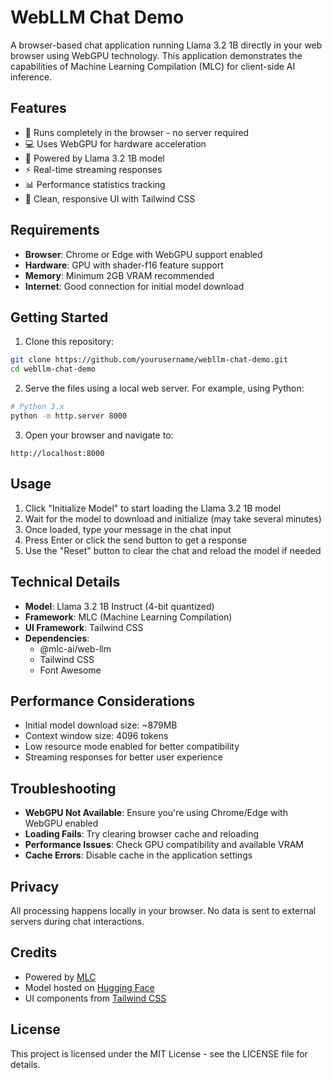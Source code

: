 # WebLLM Chat Demo

A browser-based chat application running Llama 3.2 1B directly in your web browser using WebGPU technology. This application demonstrates the capabilities of Machine Learning Compilation (MLC) for client-side AI inference.

## Features

- 🚀 Runs completely in the browser - no server required
- 💻 Uses WebGPU for hardware acceleration
- 🤖 Powered by Llama 3.2 1B model
- ⚡ Real-time streaming responses
- 📊 Performance statistics tracking
- 🎨 Clean, responsive UI with Tailwind CSS

## Requirements

- **Browser**: Chrome or Edge with WebGPU support enabled
- **Hardware**: GPU with shader-f16 feature support
- **Memory**: Minimum 2GB VRAM recommended
- **Internet**: Good connection for initial model download

## Getting Started

1. Clone this repository:
```bash
git clone https://github.com/yourusername/webllm-chat-demo.git
cd webllm-chat-demo
```

2. Serve the files using a local web server. For example, using Python:
```bash
# Python 3.x
python -m http.server 8000
```

3. Open your browser and navigate to:
```
http://localhost:8000
```

## Usage

1. Click "Initialize Model" to start loading the Llama 3.2 1B model
2. Wait for the model to download and initialize (may take several minutes)
3. Once loaded, type your message in the chat input
4. Press Enter or click the send button to get a response
5. Use the "Reset" button to clear the chat and reload the model if needed

## Technical Details

- **Model**: Llama 3.2 1B Instruct (4-bit quantized)
- **Framework**: MLC (Machine Learning Compilation)
- **UI Framework**: Tailwind CSS
- **Dependencies**:
  - @mlc-ai/web-llm
  - Tailwind CSS
  - Font Awesome

## Performance Considerations

- Initial model download size: ~879MB
- Context window size: 4096 tokens
- Low resource mode enabled for better compatibility
- Streaming responses for better user experience

## Troubleshooting

- **WebGPU Not Available**: Ensure you're using Chrome/Edge with WebGPU enabled
- **Loading Fails**: Try clearing browser cache and reloading
- **Performance Issues**: Check GPU compatibility and available VRAM
- **Cache Errors**: Disable cache in the application settings

## Privacy

All processing happens locally in your browser. No data is sent to external servers during chat interactions.

## Credits

- Powered by [MLC](https://mlc.ai/)
- Model hosted on [Hugging Face](https://huggingface.co/mlc-ai)
- UI components from [Tailwind CSS](https://tailwindcss.com/)

## License

This project is licensed under the MIT License - see the LICENSE file for details.
